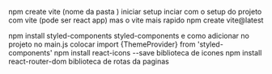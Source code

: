 npm create vite (nome da pasta ) iniciar setup
inciar com o setup do projeto com vite (pode ser react app) mas o vite mais rapido
npm create vite@latest



npm install styled-components styled-components e como adicionar no projeto
no main.js colocar import {ThemeProvider} from 'styled-components'
npm install react-icons --save biblioteca  de icones
npm install react-router-dom    biblioteca de rotas da paginas
